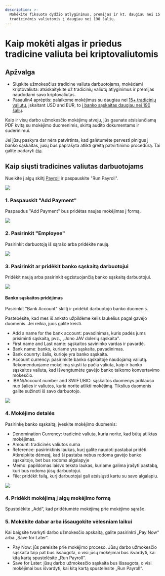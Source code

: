 ```yaml
---
description: >-
  Mokėkite fiksuoto dydžio atlyginimus, premijas ir kt. daugiau nei 15
  tradicinėmis valiutomis į daugiau nei 190 šalių.
---
```


# Kaip mokėti algas ir priedus tradicine valiuta bei kriptovaliutomis

## Apžvalga <a href="#h_4bc84f7b57" id="h_4bc84f7b57"></a>

* Siųskite užmokesčius tradicine valiuta darbuotojams, mokėdami kriptovaliuta: atsiskaitykite už tradicinių valiutų atlyginimus ir premijas naudodami savo kriptovaliutas.
* Pasaulin4 aprėptis: palaikome mokėjimus su daugiau nei [15+ tradicinių valiutų](https://help.request.finance/en/articles/8607154-supported-currencies-and-payment-routes-for-off-ramping#h_8343b1c5f3), įskaitant USD and EUR, to [į banko sąskaitas daugiau nei 190 šalių](https://help.request.finance/en/articles/8622148-which-countries-are-supported).

Kaip ir visų darbo užmokesčio mokėjimų atveju, jūs gaunate atsisiunčiamą PDF kvitą su mokėjimo duomenimis, skirtą audito dokumentams ir suderinimui.

Jei jūsų paskyra dar nėra patvirtinta, kad galėtumėte pervesti pinigus į banko sąskaitas, jusų bus paprašyta atlikti greitą patvirtinimo procedūrą. Tai galite padaryti [čia](https://app.request.finance/pay/crypto-to-fiat).

## Kaip siųsti tradicines valiutas darbuotojams <a href="#h_2a08888001" id="h_2a08888001"></a>

Nueikite į algų skiltį [Payroll](https://app.request.finance/salaries) ir paspauskite "Run Payroll".

[![](https://downloads.intercomcdn.com/i/o/1019169301/202b28ade8da94e2006d93c2/image.png?expires=1751479200\&signature=484467894e72a8225e07d1aabcaf9550831bfefda194db67e55b698df99c056f\&req=dSAmH8h4lIJfWPMW3nq%2Bge4afZJJxEn4CrsdXHAO4NBc7SbCqge9UhWtwQuy%0AH3lu1KMGXnolUKe9V9g5M0SLl5Y%3D%0A)](https://downloads.intercomcdn.com/i/o/1019169301/202b28ade8da94e2006d93c2/image.png?expires=1751479200\&signature=484467894e72a8225e07d1aabcaf9550831bfefda194db67e55b698df99c056f\&req=dSAmH8h4lIJfWPMW3nq%2Bge4afZJJxEn4CrsdXHAO4NBc7SbCqge9UhWtwQuy%0AH3lu1KMGXnolUKe9V9g5M0SLl5Y%3D%0A)

### 1. Paspauskit "Add Payment" <a href="#h_c91ed988ae" id="h_c91ed988ae"></a>

Paspaudus "Add Payment" bus pridėtas naujas mokėjimas į formą.

[![](https://downloads.intercomcdn.com/i/o/1040168793/06c476367a718f8c74391308/Payroll+Run.png?expires=1751479200\&signature=29283885f33fd9ae5d20a780a8af42c1eb032f552708c9f295287e0e347382f4\&req=dSAjFsh4lYZWWvMW3nq%2BgVznyHGDvnhxWKap16wYPti7sQbdfvLlRDv2%2FxwE%0ARC9VyceqBZKbRUmdgm3k0BD2nGY%3D%0A)](https://downloads.intercomcdn.com/i/o/1040168793/06c476367a718f8c74391308/Payroll+Run.png?expires=1751479200\&signature=29283885f33fd9ae5d20a780a8af42c1eb032f552708c9f295287e0e347382f4\&req=dSAjFsh4lYZWWvMW3nq%2BgVznyHGDvnhxWKap16wYPti7sQbdfvLlRDv2%2FxwE%0ARC9VyceqBZKbRUmdgm3k0BD2nGY%3D%0A)

### 2. Pasirinkit "Employee" <a href="#h_7a1a5ec72f" id="h_7a1a5ec72f"></a>

Pasirinkit darbuotoją iš sąrašo arba pridėkite naują.

[![](https://downloads.intercomcdn.com/i/o/1019193984/bfd127d8f5f7f7eb9623fc64/image.png?expires=1751479200\&signature=9545375bc00a13cee09f26e99da902b31fb850282e4f1bde6fa83930fff53549\&req=dSAmH8h3nohXXfMW3nq%2BgR1kztfP8pOa1f65DKYLLuKVAs09kcoULZkt5TSy%0AhO%2BssY%2BjYU%2FoUxj5pJF%2BZ5%2BuXO4%3D%0A)](https://downloads.intercomcdn.com/i/o/1019193984/bfd127d8f5f7f7eb9623fc64/image.png?expires=1751479200\&signature=9545375bc00a13cee09f26e99da902b31fb850282e4f1bde6fa83930fff53549\&req=dSAmH8h3nohXXfMW3nq%2BgR1kztfP8pOa1f65DKYLLuKVAs09kcoULZkt5TSy%0AhO%2BssY%2BjYU%2FoUxj5pJF%2BZ5%2BuXO4%3D%0A)

### 3. Pasirinkit ar pridėkit banko sąskaitą darbuotojui <a href="#h_85e48349d7" id="h_85e48349d7"></a>

Pridėkit naują arba pasirinkit egzistuojančią banko sąskaitą darbuotojui.&#x20;

[![](https://downloads.intercomcdn.com/i/o/1019194377/236db7ab6d00769ea328f0d2/image.png?expires=1751479200\&signature=6c3309f16fba14d64e63efd01ebb75d23c4eceae2167478704c09644e4d01287\&req=dSAmH8h3mYJYXvMW3nq%2BgTW1iv0Jv%2BPkPwFC%2BwHiMjav4HhZAJXDyu6hBK1d%0AdX5az2UueABgw23%2B1rtwZ9E8v%2Fg%3D%0A)](https://downloads.intercomcdn.com/i/o/1019194377/236db7ab6d00769ea328f0d2/image.png?expires=1751479200\&signature=6c3309f16fba14d64e63efd01ebb75d23c4eceae2167478704c09644e4d01287\&req=dSAmH8h3mYJYXvMW3nq%2BgTW1iv0Jv%2BPkPwFC%2BwHiMjav4HhZAJXDyu6hBK1d%0AdX5az2UueABgw23%2B1rtwZ9E8v%2Fg%3D%0A)

#### Banko sąskaitos pridėjimas <a href="#h_c71b827718" id="h_c71b827718"></a>

Pasirinkit  "Bank Account" skiltį ir pridėkit darbuotojo banko duomenis.

Pastebėsite, kad mes iš anksto užpildėme kelis laukelius pagal gavėjo duomenis. Jei reikia, juos galite keisti.

* Add a name for the bank account: pavadinimas, kuris padės jums prisiminti sąskaitą, pvz., „Jono JAV dolerių sąskaita".
* First name and Last name: sąskaitos savininko vardas ir pavardė.
* Bank name: banko, kuriame yra sąskaita, pavadinimas.
* Bank counrty: šalis, kurioje yra banko sąskaita.
* Account currency: pasirinkite banko sąskaitoje naudojamą valiutą. Rekomenduojame mokėjimą siųsti ta pačia valiuta, kaip ir banko sąskaitos valiuta, kad išvengtumėte gavėjo banko taikomo konvertavimo mokesčio.
* IBAN/Account number and SWIFT/BIC: sąskaitos duomenys priklauso nuo šalies ir valiutos, kuria norite atlikti mokėjimą. Tikslius duomenis galite sužinoti iš savo darbuotojo.

[![](https://downloads.intercomcdn.com/i/o/1019194990/5c030d5e534091b881ae6cd0/image.png?expires=1751479200\&signature=ea395c414697677d733902749c05efa99f4b3d508a422576fa26ba3c2171fec7\&req=dSAmH8h3mYhWWfMW3nq%2BgQ8xTYlAq51%2Ft6TR4mk9x0uA7GGukaIOxvhpPTZ3%0A7J5A7tJjjoNUe43MVGyYk%2FH5GUM%3D%0A)](https://downloads.intercomcdn.com/i/o/1019194990/5c030d5e534091b881ae6cd0/image.png?expires=1751479200\&signature=ea395c414697677d733902749c05efa99f4b3d508a422576fa26ba3c2171fec7\&req=dSAmH8h3mYhWWfMW3nq%2BgQ8xTYlAq51%2Ft6TR4mk9x0uA7GGukaIOxvhpPTZ3%0A7J5A7tJjjoNUe43MVGyYk%2FH5GUM%3D%0A)

### 4. Mokėjimo detalės <a href="#h_2f493a55d4" id="h_2f493a55d4"></a>

Pasirinkę banko sąskaitą, įveskite mokėjimo duomenis:

* Denomination Currency: tradicinė valiuta, kuria norite, kad būtų atliktas mokėjimas.
* Amount: tradicinės valiutos suma
* Reference: pasirinktinis laukas, kurį galite naudoti pastabai pridėti. Atkreipkite dėmesį, kad ši pastaba nebus rodoma gavėjo banko sąskaitoje, bet bus rodoma algalapyje
* Memo: papildomas laisvo teksto laukas, kuriame galima įrašyti pastabą, kuri bus rodoma jūsų darbuotojui.
* File: pridėkit failą, kurį darbuotojai gali atsisiųsti kartu su savo algalapiu.

[![](https://downloads.intercomcdn.com/i/o/1019196606/c8d5b77703abde60d6597ab0/image.png?expires=1751479200\&signature=7184b8cf3b6d71eee9032cf7e682a02d53c11ed32736c759b35bdc5f364118ce\&req=dSAmH8h3m4dfX%2FMW3nq%2BgTd0vIloik5jDey5PNKZ%2FdwyIehTDuhZZkyETp07%0AFRfjfj1oSruP6zXAaKb6lsIrcLs%3D%0A)](https://downloads.intercomcdn.com/i/o/1019196606/c8d5b77703abde60d6597ab0/image.png?expires=1751479200\&signature=7184b8cf3b6d71eee9032cf7e682a02d53c11ed32736c759b35bdc5f364118ce\&req=dSAmH8h3m4dfX%2FMW3nq%2BgTd0vIloik5jDey5PNKZ%2FdwyIehTDuhZZkyETp07%0AFRfjfj1oSruP6zXAaKb6lsIrcLs%3D%0A)

### 4. Pridėkit mokėjimą į algų mokėjimo formą <a href="#h_7807c3d551" id="h_7807c3d551"></a>

Spustelėkite „Add“, kad pridėtumėte mokėjimą prie mokėjimo sąrašo.

### 5. Mokėkite dabar arba išsaugokite vėlesniam laikui <a href="#h_16068aa00a" id="h_16068aa00a"></a>

Kai baigsite tvarkyti darbo užmokesčio apskaitą, galite pasirinkti „Pay Now“ arba „Save for Later“.

* Pay Now: jūs pereisite prie mokėjimo proceso. Jūsų darbo užmokesčio sąskaita taip pat bus išsaugota, o visi jūsų mokėjimai bus išvardyti, kai kitą kartą spustelėsite „Run Payroll“.
* Save for Later: jūsų darbo užmokesčio sąskaita bus išsaugota, o visi mokėjimai bus išvardyti, kai kitą kartą spustelėsite „Run Payroll“.
